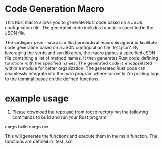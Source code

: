 # Code Generation Macro
This Rust macro allows you to generate Rust code based on a JSON configuration file. The generated code includes functions specified in the JSON file.

The codegen_proc_macro is a Rust procedural macro designed to facilitate code generation based on a JSON configuration file 'test.json'. By leveraging the serde and syn libraries, the macro parses a specified JSON file containing a list of method names. It then generates Rust code, defining functions with the specified names. The generated code is encapsulated within a module for better organization. The generated Rust code can seamlessly integrate into the main program where
currently I'm printing logs to the terminal based on the defined functions.

# example usage

1. Please download the repo and from root directory run the following commands to build and run your Rust program

cargo build
cargo run

This will generate the functions and execute them in the main function. The functions are defined in ´test.json´